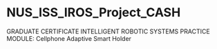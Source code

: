 # NUS_ISS_IROS_Project_CASH
GRADUATE CERTIFICATE INTELLIGENT ROBOTIC SYSTEMS PRACTICE MODULE: Cellphone Adaptive Smart Holder
